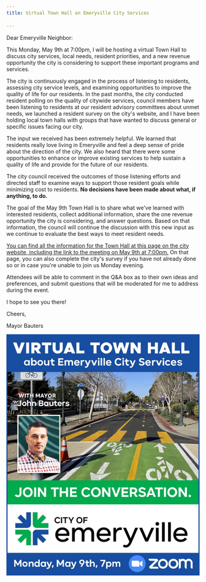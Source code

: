 ```yaml
---
title: Virtual Town Hall on Emeryville City Services

---
```

Dear Emeryville Neighbor:

This Monday, May 9th at 7:00pm, I will be hosting a virtual Town Hall to discuss city services, local needs, resident priorities, and a new revenue opportunity the city is considering to support these important programs and services.

The city is continuously engaged in the process of listening to residents, assessing city service levels, and examining opportunities to improve the quality of life for our residents. In the past months, the city conducted resident polling on the quality of citywide services, council members have been listening to residents at our resident advisory committees about unmet needs, we launched a resident survey on the city's website, and I have been holding local town halls with groups that have wanted to discuss general or specific issues facing our city.

The input we received has been extremely helpful. We learned that residents really love living in Emeryville and feel a deep sense of pride about the direction of the city. We also heard that there were some opportunities to enhance or improve existing services to help sustain a quality of life and provide for the future of our residents.

The city council received the outcomes of those listening efforts and directed staff to examine ways to support those resident goals while minimizing cost to residents. **No decisions have been made about what, if anything, to do.**

The goal of the May 9th Town Hall is to share what we've learned with interested residents, collect additional information, share the one revenue opportunity the city is considering, and answer questions. Based on that information, the council will continue the discussion with this new input as we continue to evaluate the best ways to meet resident needs.

[You can find all the information for the Town Hall at this page on the city website, including the link to the meeting on May 9th at 7:00pm.](https://www.ci.emeryville.ca.us/1428/Emeryville---Join-the-Conversation)  On that page, you can also complete the city's survey if you have not already done so or in case you're unable to join us Monday evening.

Attendees will be able to comment in the Q&A box as to their own ideas and preferences, and submit questions that will be moderated for me to address during the event.

I hope to see you there!

Cheers,

Mayor Bauters

![](/img/town-hall.jpeg)